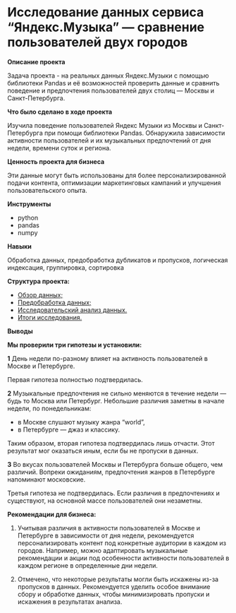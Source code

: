 # **Исследование данных сервиса “Яндекс.Музыка” — сравнение пользователей двух городов**
**Описание проекта**

Задача проекта - на реальных данных Яндекс.Музыки c помощью библиотеки Pandas и её возможностей проверить данные и сравнить поведение и предпочтения пользователей двух столиц — Москвы и Санкт-Петербурга.
  
**Что было сделано в ходе проекта**

Изучила поведение пользователей Яндекс Музыки из Москвы и Санкт-Петербурга при помощи библиотеки Pandas. Обнаружила зависимости активности пользователей и их музыкальных предпочтений от дня недели, времени суток и региона. 

**Ценность проекта для бизнеса**

Эти данные могут быть использованы для более персонализированной подачи контента, оптимизации маркетинговых кампаний и улучшения пользовательского опыта.

**Инструменты**
* python
* pandas
* numpy

**Навыки**

Обработка данных, предобработка дубликатов и пропусков, логическая индексация, группировка, сортировка

**Структура проекта:**
- [Обзор данных;](#review)
- [Предобработка данных;](#preprocessing)
- [Исследовательский анализ данных.](#analysis)
- [Итоги исследования.](#results)

**Выводы**

**Мы проверили три гипотезы и установили:**

 **1**  День недели по-разному влияет на активность пользователей в Москве и Петербурге.

   Первая гипотеза полностью подтвердилась.

 **2**  Музыкальные предпочтения не сильно меняются в течение недели — будь то Москва или Петербург. Небольшие различия заметны в начале недели, по понедельникам:
* в Москве слушают музыку жанра “world”,
* в Петербурге — джаз и классику.

 Таким образом, вторая гипотеза подтвердилась лишь отчасти. Этот результат мог оказаться иным, если бы не пропуски в данных.

 **3**  Во вкусах пользователей Москвы и Петербурга больше общего, чем различий. Вопреки ожиданиям, предпочтения жанров в Петербурге напоминают московские.

   Третья гипотеза не подтвердилась. Если различия в предпочтениях и существуют, на основной массе пользователей они незаметны.

   **Рекомендации для бизнеса:**

   1. Учитывая различия в активности пользователей в Москве и Петербурге в зависимости от дня недели, рекомендуется персонализировать контент под конкретные аудитории в каждом из городов. Например, можно адаптировать музыкальные рекомендации и акции под особенности активности пользователей в каждом регионе в определенные дни недели.

2. Отмечено, что некоторые результаты могли быть искажены из-за пропусков в данных. Рекомендуется уделить особое внимание сбору и обработке данных, чтобы минимизировать пропуски и искажения в результатах анализа.
